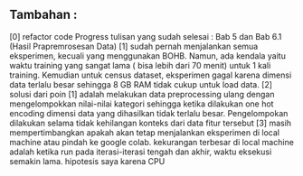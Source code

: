 ## Tambahan : 


[0] refactor code 
Progress tulisan yang sudah selesai : Bab 5 dan Bab 6.1 (Hasil Prapremrosesan Data)
[1] sudah pernah menjalankan semua eksperimen, kecuali yang menggunakan BOHB. Namun, ada kendala yaitu waktu training yang sangat lama ( bisa lebih dari 70 menit) untuk 1 kali training. Kemudian untuk census dataset, eksperimen gagal karena dimensi data terlalu besar sehingga 8 GB RAM tidak cukup untuk load data. 
[2] solusi dari poin [1] adalah melakukan data preprocessing ulang dengan mengelompokkan nilai-nilai kategori sehingga ketika dilakukan one hot encoding dimensi data yang dihasilkan tidak terlalu besar. Pengelompokan dilakukan selama tidak kehilangan konteks dari data fitur tersebut
[3] masih mempertimbangkan apakah akan tetap menjalankan eksperimen di local machine atau pindah ke google colab. kekurangan terbesar di local machine adalah ketika run pada iterasi-iterasi tengah dan akhir, waktu eksekusi semakin lama. hipotesis saya karena CPU
